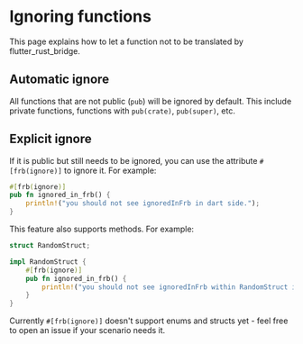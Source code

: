 # Ignoring functions

This page explains how to let a function not to be translated by flutter_rust_bridge.

## Automatic ignore

All functions that are not public (`pub`) will be ignored by default.
This include private functions, functions with `pub(crate)`, `pub(super)`, etc.

## Explicit ignore

If it is public but still needs to be ignored,
you can use the attribute `#[frb(ignore)]` to ignore it.
For example:

```rust
#[frb(ignore)]
pub fn ignored_in_frb() {
    println!("you should not see ignoredInFrb in dart side.");
}
```

This feature also supports methods. For example:

```rust
struct RandomStruct;

impl RandomStruct {
    #[frb(ignore)]
    pub fn ignored_in_frb() {
        println!("you should not see ignoredInFrb within RandomStruct in dart side.");
    }
}
```

Currently `#[frb(ignore)]` doesn't support enums and structs yet - feel free to open an issue if your scenario needs it.
